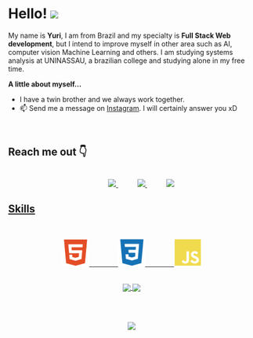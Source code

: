 

# Hello! <img src="https://raw.githubusercontent.com/iampavangandhi/iampavangandhi/master/gifs/Hi.gif" width="30px"></h2>
My name is **Yuri**, I am from Brazil and my specialty is **Full Stack Web development**, but I intend to improve myself in other area such as AI, computer vision
Machine Learning and others. I am studying systems analysis at UNINASSAU, a brazilian college and studying alone in my free time. 


**A little about myself...**
 - I have a twin brother and we always work together.
 - 📫 Send me a message on [Instagram](https://www.instagram.com/peixinhoyuri/). I will certainly answer you xD

<br>

## Reach me out 👇
<div align="center">
<br>
&nbsp;&nbsp;&nbsp;&nbsp;&nbsp;&nbsp;&nbsp;&nbsp;&nbsp;
<a href="https://www.instagram.com/peixinhoyuri/">
<img src="https://img.shields.io/badge/Instagram-E4405F?style=for-the-badge&logo=instagram&logoColor=white" width="160px">
</a>
&nbsp;&nbsp;&nbsp;&nbsp;&nbsp;&nbsp;&nbsp;&nbsp;&nbsp;
<a href="mailto:yuripeixinho03@gmail.com">
<img src="https://img.shields.io/badge/Gmail-D14836?style=for-the-badge&logo=gmail&logoColor=white" width="109px">
</a>
&nbsp;&nbsp;&nbsp;&nbsp;&nbsp;&nbsp;&nbsp;&nbsp;&nbsp;
<a href="https://www.linkedin.com/in/yuri-peixinho-6a943b206/">
<img src="https://img.shields.io/badge/LinkedIn-0077B5?style=for-the-badge&logo=linkedin&logoColor=white" width="145px">
</div>


## Skills 
<br>
<p align="center">
     <img height="55" src="https://raw.githubusercontent.com/devicons/devicon/master/icons/html5/html5-plain.svg">
    &nbsp;&nbsp;&nbsp;&nbsp;&nbsp;&nbsp;&nbsp;&nbsp;&nbsp;&nbsp;&nbsp;&nbsp;&nbsp;
    <img height="55" src="https://raw.githubusercontent.com/devicons/devicon/master/icons/css3/css3-plain.svg">
     &nbsp;&nbsp;&nbsp;&nbsp;&nbsp;&nbsp;&nbsp;&nbsp;&nbsp;&nbsp;&nbsp;&nbsp;&nbsp;
<img height="55" src="https://raw.githubusercontent.com/devicons/devicon/master/icons/javascript/javascript-plain.svg">
</p>
	
<p align="center">    
<br>
<a href="https://github.com/yuripeixinho/github-readme-stats%22%3E">
<img align="center"  height="120" src="https://github-readme-stats.vercel.app/api/top-langs/?username=yuripeixinho&layout=compact&theme=react"/>
</a>
<a href="https://github.com/yuripeixinho/github-readme-stats"> 
<img align="center" width="350" src="https://github-readme-stats.vercel.app/api?username=yuripeixinho&count_private=true&show_icons=true&custom_title=Github%20Status&hide=issues&theme=react"/></a>
</p>	
<br>
<br>
	
<p align="center"> 
   <img src="https://profile-counter.glitch.me/yuripeixinho/count.svg" />
</p>


